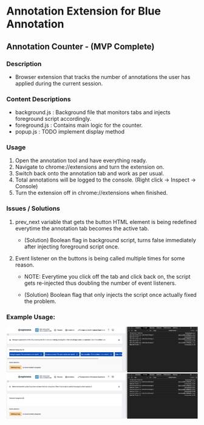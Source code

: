 # Annotation Extension for Blue Annotation
## Annotation Counter - (MVP Complete)

### Description
- Browser extension that tracks the number of annotations the user has applied during the current session.

### Content Descriptions
* background.js : Background file that monitors tabs and injects foreground script accordingly.
* foreground.js : Contains main logic for the counter.
* popup.js : TODO implement display method

### Usage
1. Open the annotation tool and have everything ready.
2. Navigate to chrome://extensions and turn the extension on.
3. Switch back onto the annotation tab and work as per usual. 
4. Total annotations will be logged to the console. (Right click -> Inspect -> Console)
5. Turn the extension off in chrome://extensions when finished.

### Issues / Solutions
1. prev_next variable that gets the button HTML element is being redefined everytime the annotation tab becomes the active tab.
    - (Solution) Boolean flag in background script, turns false immediately after injecting foreground script once.

2. Event listener on the buttons is being called multiple times for some reason.
    - NOTE: Everytime you click off the tab and click back on, the script gets re-injected thus doubling the number of event listeners.

    - (Solution) Boolean flag that only injects the script once actually fixed the problem.

### Example Usage:
![Screenshot](./example_usage/sc_before.png)
![Screenshot](./example_usage/sc_after.png)
